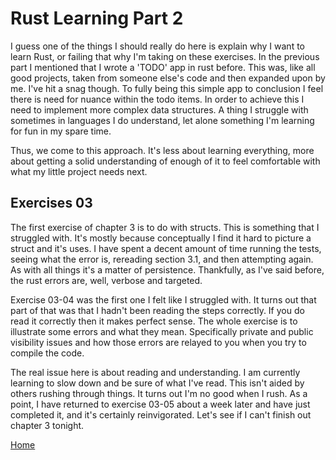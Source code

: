 # Rust Learning Part 2

I guess one of the things I should really do here is explain why I want to learn Rust, or failing that why I'm taking on these exercises. In the previous part I
mentioned that I wrote a 'TODO' app in rust before. This was, like all good projects, taken from someone else's code and then expanded upon by me. I've hit a snag
though. To fully being this simple app to conclusion I feel there is need for nuance within the todo items. In order to achieve this I need to implement more complex
data structures. A thing I struggle with sometimes in languages I do understand, let alone something I'm learning for fun in my spare time.

Thus, we come to this approach. It's less about learning everything, more about getting a solid understanding of enough of it to feel comfortable with what my little
project needs next.

## Exercises 03
The first exercise of chapter 3 is to do with structs. This is something that I struggled with. It's mostly because conceptually I find it hard to picture a struct
and it's uses. I have spent a decent amount of time running the tests, seeing what the error is, rereading section 3.1, and then attempting again. As with all things
it's a matter of persistence. Thankfully, as I've said before, the rust errors are, well, verbose and targeted.

Exercise 03-04 was the first one I felt like I struggled with. It turns out that part of that was that I hadn't been reading the steps correctly. If you do read it
correctly then it makes perfect sense. The whole exercise is to illustrate some errors and what they mean. Specifically private and public visibility issues and how
those errors are relayed to you when you try to compile the code.

The real issue here is about reading and understanding. I am currently learning to slow down and be sure of what I've read. This isn't aided by others rushing
through things. It turns out I'm no good when I rush. As a point, I have returned to exercise 03-05 about a week later and have just completed it, and it's certainly
reinvigorated. Let's see if I can't finish out chapter 3 tonight.

[Home](README.md)
